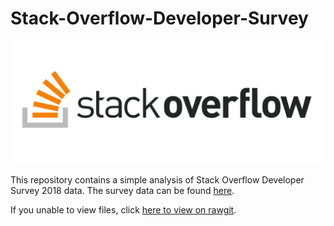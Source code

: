 # Stack-Overflow-Developer-Survey

![Stack Overflow](https://raw.githubusercontent.com/0dust/Stack-Overflow-Developer-Survey/master/stack-overflow.png)

This repository contains a simple analysis of Stack Overflow Developer Survey 2018 data.
The survey data can be found <a href = 'https://www.kaggle.com/stackoverflow/stack-overflow-2018-developer-survey'>here</a>.

If you unable to view files, click <a href = 'https://cdn.rawgit.com/0dust/Stack-Overflow-Developer-Survey/020ade4d/survey.html'>here to view on rawgit</a>.
